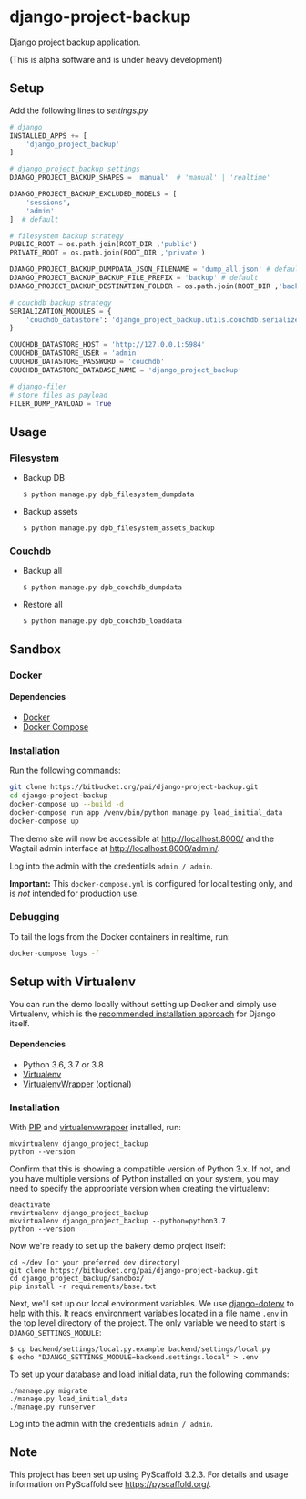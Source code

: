 # django-project-backup

Django project backup application.

(This is alpha software and is under heavy development)


## Setup

Add the following lines to *settings.py*

```python
# django
INSTALLED_APPS += [
    'django_project_backup'
]

# django_project_backup settings
DJANGO_PROJECT_BACKUP_SHAPES = 'manual'  # 'manual' | 'realtime'

DJANGO_PROJECT_BACKUP_EXCLUDED_MODELS = [
    'sessions',
    'admin'
]  # default

# filesystem backup strategy
PUBLIC_ROOT = os.path.join(ROOT_DIR ,'public')
PRIVATE_ROOT = os.path.join(ROOT_DIR ,'private')

DJANGO_PROJECT_BACKUP_DUMPDATA_JSON_FILENAME = 'dump_all.json' # default
DJANGO_PROJECT_BACKUP_BACKUP_FILE_PREFIX = 'backup' # default
DJANGO_PROJECT_BACKUP_DESTINATION_FOLDER = os.path.join(ROOT_DIR ,'backups')

# couchdb backup strategy
SERIALIZATION_MODULES = {
    'couchdb_datastore': 'django_project_backup.utils.couchdb.serializers'
}

COUCHDB_DATASTORE_HOST = 'http://127.0.0.1:5984'
COUCHDB_DATASTORE_USER = 'admin'
COUCHDB_DATASTORE_PASSWORD = 'couchdb'
COUCHDB_DATASTORE_DATABASE_NAME = 'django_project_backup'

# django-filer
# store files as payload
FILER_DUMP_PAYLOAD = True
```


## Usage

### Filesystem

- Backup DB

    ```
    $ python manage.py dpb_filesystem_dumpdata
    ```

- Backup assets

    ```
    $ python manage.py dpb_filesystem_assets_backup
    ```

### Couchdb

- Backup all

    ```
    $ python manage.py dpb_couchdb_dumpdata
    ```

- Restore all

    ```
    $ python manage.py dpb_couchdb_loaddata
    ```

## Sandbox

### Docker

#### Dependencies
* [Docker](https://docs.docker.com/engine/installation/)
* [Docker Compose](https://docs.docker.com/compose/install/)

### Installation
Run the following commands:

```bash
git clone https://bitbucket.org/pai/django-project-backup.git
cd django-project-backup
docker-compose up --build -d
docker-compose run app /venv/bin/python manage.py load_initial_data
docker-compose up
```

The demo site will now be accessible at [http://localhost:8000/](http://localhost:8000/) and the Wagtail admin
interface at [http://localhost:8000/admin/](http://localhost:8000/admin/).

Log into the admin with the credentials ``admin / admin``.

**Important:** This `docker-compose.yml` is configured for local testing only, and is _not_ intended for production use.

### Debugging
To tail the logs from the Docker containers in realtime, run:

```bash
docker-compose logs -f
```

Setup with Virtualenv
---------------------
You can run the demo locally without setting up Docker and simply use Virtualenv, which is the [recommended installation approach](https://docs.djangoproject.com/en/2.2/topics/install/#install-the-django-code) for Django itself.

#### Dependencies
* Python 3.6, 3.7 or 3.8
* [Virtualenv](https://virtualenv.pypa.io/en/stable/installation/)
* [VirtualenvWrapper](https://virtualenvwrapper.readthedocs.io/en/latest/install.html) (optional)

### Installation

With [PIP](https://github.com/pypa/pip) and [virtualenvwrapper](https://virtualenvwrapper.readthedocs.io/en/latest/)
installed, run:

    mkvirtualenv django_project_backup
    python --version

Confirm that this is showing a compatible version of Python 3.x. If not, and you have multiple versions of Python installed on your system, you may need to specify the appropriate version when creating the virtualenv:

    deactivate
    rmvirtualenv django_project_backup
    mkvirtualenv django_project_backup --python=python3.7
    python --version

Now we're ready to set up the bakery demo project itself:

    cd ~/dev [or your preferred dev directory]
    git clone https://bitbucket.org/pai/django-project-backup.git
    cd django_project_backup/sandbox/
    pip install -r requirements/base.txt

Next, we'll set up our local environment variables. We use [django-dotenv](https://github.com/jpadilla/django-dotenv)
to help with this. It reads environment variables located in a file name `.env` in the top level directory of the project.
The only variable we need to start is `DJANGO_SETTINGS_MODULE`:

    $ cp backend/settings/local.py.example backend/settings/local.py
    $ echo "DJANGO_SETTINGS_MODULE=backend.settings.local" > .env

To set up your database and load initial data, run the following commands:

    ./manage.py migrate
    ./manage.py load_initial_data
    ./manage.py runserver

Log into the admin with the credentials ``admin / admin``.


## Note

This project has been set up using PyScaffold 3.2.3. For details and usage
information on PyScaffold see https://pyscaffold.org/.
